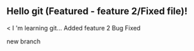 ## Hello git (Featured - feature 2/Fixed file)!

< I 'm learning git...
Added feature 2
Bug Fixed

new branch